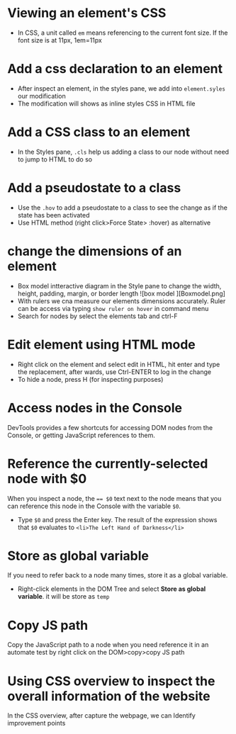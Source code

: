 # Viewing an element's CSS
+ In CSS, a unit called `em` means referencing to the current font size. If the font size is at 11px, 1em=11px

# Add a css declaration to an element 
+ After inspect an element, in the styles pane, we add into `element.syles` our modification
+ The modification will shows as inline styles CSS in HTML file

# Add a CSS class to an element
+ In the Styles pane, `.cls` help us adding a class to our node without need to jump to HTML to do so

# Add a pseudostate to a class
+ Use the `.hov` to add a pseudostate to a class to see the change as if the state has been activated
+ Use HTML method (right click>Force State> :hover) as alternative

# change the dimensions of an element
+ Box model intteractive diagram in the Style pane to change the width, height, padding, margin, or border length
![box model ][Boxmodel.png]
+ With rulers we cna measure our elements dimensions accurately. Ruler can be access via typing `show ruler on hover` in command menu
+ Search for nodes by select the elements tab and ctrl-F

# Edit element using HTML mode
+ Right click on the element and select edit in HTML, hit enter and type the replacement, after wards, use Ctrl-ENTER to log in the change
+ To hide a node, press H (for inspecting purposes)

# Access nodes in the Console

DevTools provides a few shortcuts for accessing DOM nodes from the Console, or getting JavaScript references to them.

# Reference the currently-selected node with $0

When you inspect a node, the `== $0` text next to the node means that you can reference this node in the Console with the variable `$0`.
+ Type `$0` and press the Enter key. The result of the expression shows that `$0` evaluates to `<li>The Left Hand of Darkness</li>` 

# Store as global variable

If you need to refer back to a node many times, store it as a global variable.
+ Right-click elements in the DOM Tree and select **Store as global variable**. it will be store as `temp`

# Copy JS path
Copy the JavaScript path to a node when you need reference it in an automate test by right click on the DOM>copy>copy JS path

# Using CSS overview to inspect the overall information of the website
In the CSS overview, after capture the webpage, we can Identify  improvement points
